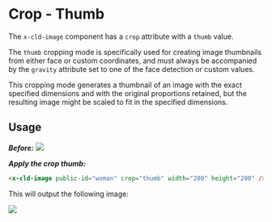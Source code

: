 # Crop - Thumb

The `x-cld-image` component has a `crop` attribute with a `thumb` value.

The `thumb` cropping mode is specifically used for creating image thumbnails from either face or custom coordinates, and must always be accompanied by the `gravity` attribute set to one of the face detection or custom values.

This cropping mode generates a thumbnail of an image with the exact specified dimensions and with the original proportions retained, but the resulting image might be scaled to fit in the specified dimensions.


## Usage

<em><strong>Before:</strong></em>
<img src="https://res.cloudinary.com/unicodeveloper/image/upload/woman">


<em><strong>Apply the crop thumb:</strong></em>
```html
<x-cld-image public-id="woman" crop="thumb" width="200" height="200" />
```

This will output the following image:

<img src="https://res.cloudinary.com/unicodeveloper/image/upload/c_thumb,g_face,h_200,w_200/woman?_a=AACnOBs">
